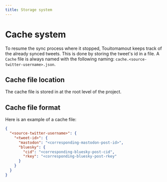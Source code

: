 ```yaml
---
title: Storage system
---
```


# Cache system
To resume the sync process where it stopped, Touitomamout keeps track of the already synced tweets. This is done by storing the tweet's id in a file.
A `Cache` file is always named with the following naming: `cache.<source-twitter-username>.json`.

## Cache file location
The cache file is stored in at the root level of the project.

## Cache file format
Here is an example of a cache file:
```json
{
  "<source-twitter-username>": {
    "<tweet-id>": {
      "mastodon": "<corresponding-mastodon-post-id>",
      "bluesky": {
        "cid": "<corresponding-bluesky-post-cid",
        "rkey": "<corresponding-bluesky-post-rkey"
      }
    }
  }
}
```
